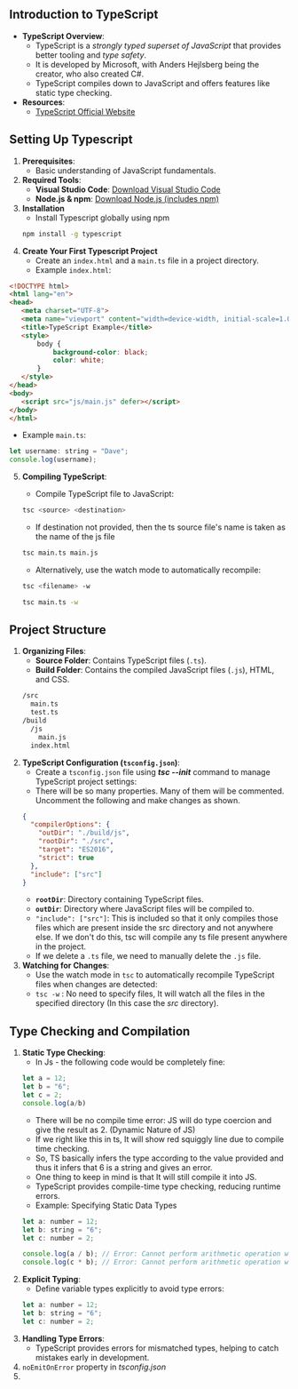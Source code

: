 ## Introduction to TypeScript
- **TypeScript Overview**:
    - TypeScript is a *strongly typed superset of JavaScript* that provides better tooling and *type safety*.
    - It is developed by Microsoft, with Anders Hejlsberg being the creator, who also created C#.
    - TypeScript compiles down to JavaScript and offers features like static type checking.
- **Resources**:    
    - [TypeScript Official Website](https://www.typescriptlang.org)

## Setting Up Typescript
1. **Prerequisites**:
	- Basic understanding of JavaScript fundamentals.
2. **Required Tools**:
	- **Visual Studio Code**: [Download Visual Studio Code](https://code.visualstudio.com)
	- **Node.js & npm**: [Download Node.js (includes npm)](https://nodejs.org)
3. **Installation**
	- Install Typescript globally using npm
	```bash
	npm install -g typescript
	```
4. **Create Your First Typescript Project**
   - Create an `index.html` and a `main.ts` file in a project directory.
   - Example `index.html`:
 ```html
<!DOCTYPE html>
<html lang="en">
<head>
    <meta charset="UTF-8">
    <meta name="viewport" content="width=device-width, initial-scale=1.0">
    <title>TypeScript Example</title>
    <style>
        body {
            background-color: black;
            color: white;
        }
    </style>
</head>
<body>
    <script src="js/main.js" defer></script>
</body>
</html>
 ```
 - Example `main.ts`:
```js
let username: string = "Dave";
console.log(username);
```

5. **Compiling TypeScript**:
	- Compile TypeScript file to JavaScript:
	```bash
	tsc <source> <destination>
    ```
    - If destination not provided, then the ts source file's name is taken as the name of the js file
	```bash
	tsc main.ts main.js
    ```

    - Alternatively, use the watch mode to automatically recompile:
	```bash
	tsc <filename> -w
	```
	
	```bash
	tsc main.ts -w
	```

## Project Structure
1. **Organizing Files**:
	- **Source Folder**: Contains TypeScript files (`.ts`).
	- **Build Folder**: Contains the compiled JavaScript files (`.js`), HTML, and CSS.
	```bash
	/src
	  main.ts
	  test.ts
	/build
	  /js
	    main.js
      index.html
	```
2. **TypeScript Configuration (`tsconfig.json`)**:
	- Create a `tsconfig.json` file using  ***tsc --init***  command to manage TypeScript project settings:
	- There will be so many properties. Many of them will be commented. Uncomment the following and make changes as shown.
	```json
	{
	  "compilerOptions": {
	    "outDir": "./build/js",
	    "rootDir": "./src",
	    "target": "ES2016",
	    "strict": true
	  },
	  "include": ["src"]
	}
	```
	- **`rootDir`**: Directory containing TypeScript files.
	- **`outDir`**: Directory where JavaScript files will be compiled to.
	- `"include": ["src"]`: This is included so that it only compiles those files which are present inside the src directory and not anywhere else. If we don't do this, tsc will compile any ts file present anywhere in the project.
	- If we delete a `.ts` file, we need to manually delete the `.js` file.
1. **Watching for Changes**:
	- Use the watch mode in `tsc` to automatically recompile TypeScript files when changes are detected:
	- `tsc -w` : No need to specify files, It will watch all the files in the specified directory (In this case the *src* directory).
## Type Checking and Compilation
1. **Static Type Checking**:
	- In Js - the following code would be completely fine:
	```js
	let a = 12;
	let b = "6";
	let c = 2;
	console.log(a/b)
	```
	- There will be  no compile time error: JS will do type coercion and give the result as 2. (Dynamic Nature of JS)
	- If we right like this in ts, It will show red squiggly line due to compile time checking.
	- So, TS basically infers the type according to the value provided and thus it infers that 6 is a string and gives an error.
	- One thing to keep in mind is that It will still compile it into JS.
	-  TypeScript provides compile-time type checking, reducing runtime errors.
	- Example: Specifying Static Data Types
	```js
	let a: number = 12;
	let b: string = "6";
	let c: number = 2;
	
	console.log(a / b); // Error: Cannot perform arithmetic operation with a number and string
	console.log(c * b); // Error: Cannot perform arithmetic operation with a number and string
	```
2. **Explicit Typing**:
	- Define variable types explicitly to avoid type errors:
	```js
	let a: number = 12;
	let b: string = "6";
	let c: number = 2;
	```
3. **Handling Type Errors**:
	- TypeScript provides errors for mismatched types, helping to catch mistakes early in development.
4. `noEmitOnError` property in *tsconfig.json*
5. 